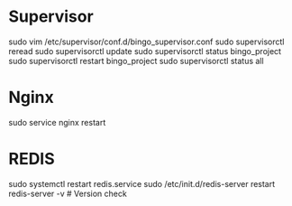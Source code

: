 # Supervisor
sudo vim /etc/supervisor/conf.d/bingo_supervisor.conf
sudo supervisorctl reread
sudo supervisorctl update
sudo supervisorctl status bingo_project
sudo supervisorctl restart bingo_project
sudo supervisorctl status all

# Nginx
sudo service nginx restart

# REDIS
sudo systemctl restart redis.service
sudo /etc/init.d/redis-server restart
redis-server -v  # Version check